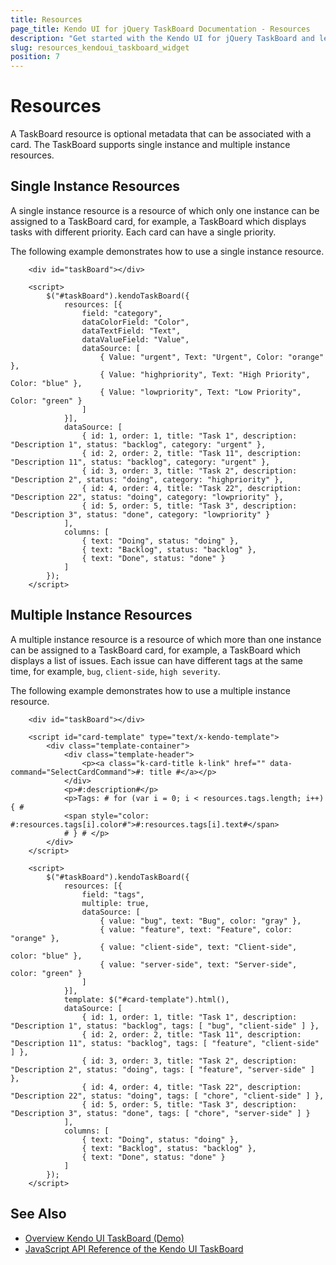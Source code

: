 ```yaml
---
title: Resources
page_title: Kendo UI for jQuery TaskBoard Documentation - Resources
description: "Get started with the Kendo UI for jQuery TaskBoard and learn how to configure its resources."
slug: resources_kendoui_taskboard_widget
position: 7
---
```


# Resources

A TaskBoard resource is optional metadata that can be associated with a card. The TaskBoard supports single instance and multiple instance resources.

## Single Instance Resources

A single instance resource is a resource of which only one instance can be assigned to a TaskBoard card, for example, a TaskBoard which displays tasks with different priority. Each card can have a single priority.

The following example demonstrates how to use a single instance resource. 

```dojo
    <div id="taskBoard"></div>

    <script>
        $("#taskBoard").kendoTaskBoard({
            resources: [{
                field: "category",
                dataColorField: "Color",
                dataTextField: "Text",
                dataValueField: "Value",
                dataSource: [
                    { Value: "urgent", Text: "Urgent", Color: "orange" },
                    { Value: "highpriority", Text: "High Priority", Color: "blue" },
                    { Value: "lowpriority", Text: "Low Priority", Color: "green" }
                ]
            }],
            dataSource: [
                { id: 1, order: 1, title: "Task 1", description: "Description 1", status: "backlog", category: "urgent" },
                { id: 2, order: 2, title: "Task 11", description: "Description 11", status: "backlog", category: "urgent" },
                { id: 3, order: 3, title: "Task 2", description: "Description 2", status: "doing", category: "highpriority" },
                { id: 4, order: 4, title: "Task 22", description: "Description 22", status: "doing", category: "lowpriority" },
                { id: 5, order: 5, title: "Task 3", description: "Description 3", status: "done", category: "lowpriority" }
            ],
            columns: [
                { text: "Doing", status: "doing" },
                { text: "Backlog", status: "backlog" },
                { text: "Done", status: "done" }
            ]
        });
    </script>
```

## Multiple Instance Resources

A multiple instance resource is a resource of which more than one instance can be assigned to a TaskBoard card, for example, a TaskBoard which displays a list of issues. Each issue can have different tags at the same time, for example, `bug`, `client-side`, `high severity`.

The following example demonstrates how to use a multiple instance resource. 

```dojo
    <div id="taskBoard"></div>

    <script id="card-template" type="text/x-kendo-template">
        <div class="template-container">
            <div class="template-header">
                <p><a class="k-card-title k-link" href="" data-command="SelectCardCommand">#: title #</a></p>
            </div>
            <p>#:description#</p>
            <p>Tags: # for (var i = 0; i < resources.tags.length; i++) { #
            <span style="color: #:resources.tags[i].color#">#:resources.tags[i].text#</span>
            # } # </p>
        </div>
    </script>

    <script>
        $("#taskBoard").kendoTaskBoard({
            resources: [{
                field: "tags",
                multiple: true,
                dataSource: [
                    { value: "bug", text: "Bug", color: "gray" },
                    { value: "feature", text: "Feature", color: "orange" },
                    { value: "client-side", text: "Client-side", color: "blue" },
                    { value: "server-side", text: "Server-side", color: "green" }
                ]
            }],
            template: $("#card-template").html(),
            dataSource: [
                { id: 1, order: 1, title: "Task 1", description: "Description 1", status: "backlog", tags: [ "bug", "client-side" ] },
                { id: 2, order: 2, title: "Task 11", description: "Description 11", status: "backlog", tags: [ "feature", "client-side" ] },
                { id: 3, order: 3, title: "Task 2", description: "Description 2", status: "doing", tags: [ "feature", "server-side" ] },
                { id: 4, order: 4, title: "Task 22", description: "Description 22", status: "doing", tags: [ "chore", "client-side" ] },
                { id: 5, order: 5, title: "Task 3", description: "Description 3", status: "done", tags: [ "chore", "server-side" ] }
            ],
            columns: [
                { text: "Doing", status: "doing" },
                { text: "Backlog", status: "backlog" },
                { text: "Done", status: "done" }
            ]
        });
    </script>
```

## See Also

* [Overview Kendo UI TaskBoard (Demo)](https://demos.telerik.com/kendo-ui/taskboard/index)
* [JavaScript API Reference of the Kendo UI TaskBoard](/api/javascript/ui/taskboard)
